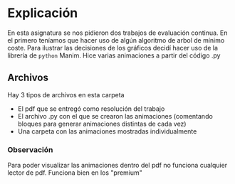# Explicación
En esta asignatura se nos pidieron dos trabajos de evaluación continua. En el primero teníamos que hacer uso de algún algoritmo de arbol de mínimo coste. Para ilustrar las decisiones de los gráficos decidí hacer uso de la librería de `python` Manim. Hice varias animaciones a partir del código .py
## Archivos
Hay $3$ tipos de archivos en esta carpeta
- El pdf que se entregó como resolución del trabajo
- El archivo .py con el que se crearon las animaciones (comentando bloques para generar animaciones distintas de cada vez)
- Una carpeta con las animaciones mostradas individualmente

### Observación 
Para poder visualizar las animaciones dentro del pdf no funciona cualquier lector de pdf. Funciona bien en los "premium"
